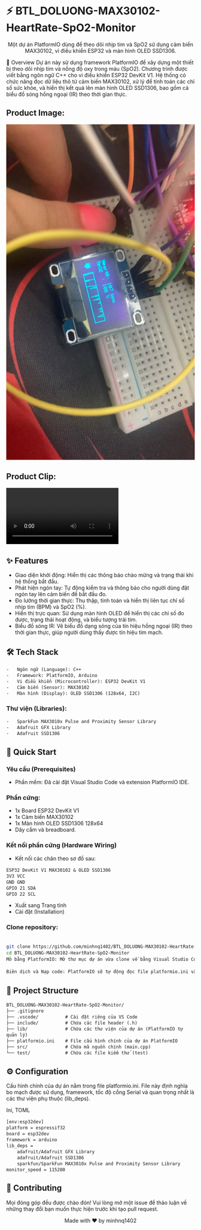 # ⚡ BTL_DOLUONG-MAX30102-HeartRate-SpO2-Monitor
<div align="center">

Một dự án PlatformIO dùng để theo dõi nhịp tim và SpO2 sử dụng cảm biến MAX30102, vi điều khiển ESP32 và màn hình OLED SSD1306.

</div>

📖 Overview
Dự án này sử dụng framework PlatformIO để xây dựng một thiết bị theo dõi nhịp tim và nồng độ oxy trong máu (SpO2). Chương trình được viết bằng ngôn ngữ C++ cho vi điều khiển ESP32 DevKit V1. Hệ thống có chức năng đọc dữ liệu thô từ cảm biến MAX30102, xử lý để tính toán các chỉ số sức khỏe, và hiển thị kết quả lên màn hình OLED SSD1306, bao gồm cả biểu đồ sóng hồng ngoại (IR) theo thời gian thực.

## Product Image:
![Top_View](./mau.png)

## Product Clip:
![Demo máy đo nhịp tim ESP32](demo_BTL.mp4)

## ✨ Features
-   Giao diện khởi động: Hiển thị các thông báo chào mừng và trạng thái khi hệ thống bắt đầu.
-   Phát hiện ngón tay: Tự động kiểm tra và thông báo cho người dùng đặt ngón tay lên cảm biến để bắt đầu đo.
-   Đo lường thời gian thực: Thu thập, tính toán và hiển thị liên tục chỉ số nhịp tim (BPM) và SpO2 (%).
-   Hiển thị trực quan: Sử dụng màn hình OLED để hiển thị các chỉ số đo được, trạng thái hoạt động, và biểu tượng trái tim.
-   Biểu đồ sóng IR: Vẽ biểu đồ dạng sóng của tín hiệu hồng ngoại (IR) theo thời gian thực, giúp người dùng thấy được tín hiệu tim mạch.

## 🛠️ Tech Stack
    -   Ngôn ngữ (Language): C++
    -   Framework: PlatformIO, Arduino
    -   Vi điều khiển (Microcontroller): ESP32 DevKit V1    
    -   Cảm biến (Sensor): MAX30102
    -   Màn hình (Display): OLED SSD1306 (128x64, I2C)

### Thư viện (Libraries):
    -   SparkFun MAX3010x Pulse and Proximity Sensor Library
    -   Adafruit GFX Library
    -   Adafruit SSD1306

## 🚀 Quick Start
### Yêu cầu (Prerequisites)
* Phần mềm: Đã cài đặt Visual Studio Code và extension PlatformIO IDE.

### Phần cứng:
* 1x Board ESP32 DevKit V1
* 1x Cảm biến MAX30102
* 1x Màn hình OLED SSD1306 128x64
* Dây cắm và breadboard.

### Kết nối phần cứng (Hardware Wiring)
* Kết nối các chân theo sơ đồ sau:
```
ESP32 DevKit V1	MAX30102 & OLED SSD1306
3V3	VCC
GND	GND
GPIO 21	SDA
GPIO 22	SCL
```
* Xuất sang Trang tính
* Cài đặt (Installation)
### Clone repository:

```Bash

git clone https://github.com/minhnq1402/BTL_DOLUONG-MAX30102-HeartRate-SpO2-Monitor.git
cd BTL_DOLUONG-MAX30102-HeartRate-SpO2-Monitor
Mở bằng PlatformIO: Mở thư mục dự án vừa clone về bằng Visual Studio Code (với extension PlatformIO).

Biên dịch và Nạp code: PlatformIO sẽ tự động đọc file platformio.ini và cài đặt các thư viện cần thiết. Sau khi cài đặt xong, bạn có thể sử dụng các nút chức năng của PlatformIO (dấu tick ✓ để Build, mũi tên → để Upload) để biên dịch và nạp chương trình vào ESP32.
```
## 📁 Project Structure
```
BTL_DOLUONG-MAX30102-HeartRate-SpO2-Monitor/
├── .gitignore
├── .vscode/          # Cài đặt riêng của VS Code
├── include/          # Chứa các file header (.h)
├── lib/              # Chứa các thư viện của dự án (PlatformIO tự quản lý)
├── platformio.ini    # File cấu hình chính của dự án PlatformIO
├── src/              # Chứa mã nguồn chính (main.cpp)
└── test/             # Chứa các file kiểm thử (test)
```
## ⚙️ Configuration
Cấu hình chính của dự án nằm trong file platformio.ini. File này định nghĩa bo mạch được sử dụng, framework, tốc độ cổng Serial và quan trọng nhất là các thư viện phụ thuộc (lib_deps).

Ini, TOML
```
[env:esp32dev]
platform = espressif32
board = esp32dev
framework = arduino
lib_deps =
    adafruit/Adafruit GFX Library
    adafruit/Adafruit SSD1306
    sparkfun/SparkFun MAX3010x Pulse and Proximity Sensor Library
monitor_speed = 115200
```
## 🤝 Contributing
Mọi đóng góp đều được chào đón! Vui lòng mở một issue để thảo luận về những thay đổi bạn muốn thực hiện trước khi tạo pull request.

<div align="center">

Made with ❤️ by minhnq1402

</div>